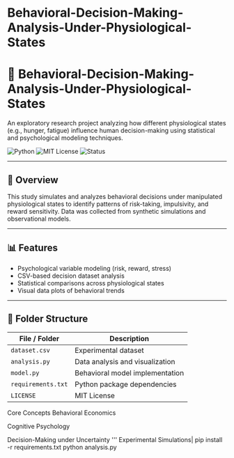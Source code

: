 # Behavioral-Decision-Making-Analysis-Under-Physiological-States
# 🧠 Behavioral-Decision-Making-Analysis-Under-Physiological-States

An exploratory research project analyzing how different physiological states (e.g., hunger, fatigue) influence human decision-making using statistical and psychological modeling techniques.

![Python](https://img.shields.io/badge/built_with-python-blue?logo=python&logoColor=white)
![MIT License](https://img.shields.io/badge/license-MIT-green)
![Status](https://img.shields.io/badge/status-experimental-yellow)

---

## 🧪 Overview

This study simulates and analyzes behavioral decisions under manipulated physiological states to identify patterns of risk-taking, impulsivity, and reward sensitivity. Data was collected from synthetic simulations and observational models.

---

## 📊 Features

- Psychological variable modeling (risk, reward, stress)
- CSV-based decision dataset analysis
- Statistical comparisons across physiological states
- Visual data plots of behavioral trends

---

## 📁 Folder Structure

| File / Folder       | Description                                 |
|---------------------|---------------------------------------------|
| `dataset.csv`        | Experimental dataset                        |
| `analysis.py`        | Data analysis and visualization             |
| `model.py`           | Behavioral model implementation             |
| `requirements.txt`   | Python package dependencies                 |
| `LICENSE`            | MIT License                                 |

 Core Concepts
Behavioral Economics

Cognitive Psychology

Decision-Making under Uncertainty
'''
Experimental Simulations|
pip install -r requirements.txt
python analysis.py


